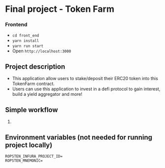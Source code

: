 # Final project - Token Farm

### Frontend

- `cd front_end`
- `yarn install`
- `yarn run start`
- Open `http://localhost:3000`

## Project description
- This application allow users to stake/deposit their ERC20 token into this TokenFarm contract.
- Users can use this application to invest in a defi protocol to gain interest, build a yield aggregator and more!

## Simple workflow
1.

## Environment variables (not needed for running project locally)

```
ROPSTEN_INFURA_PROJECT_ID=
ROPSTEN_MNEMONIC=
```


